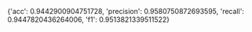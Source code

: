 {'acc': 0.9442900904751728, 'precision': 0.9580750872693595, 'recall': 0.9447820436264006, 'f1': 0.9513821339511522}
